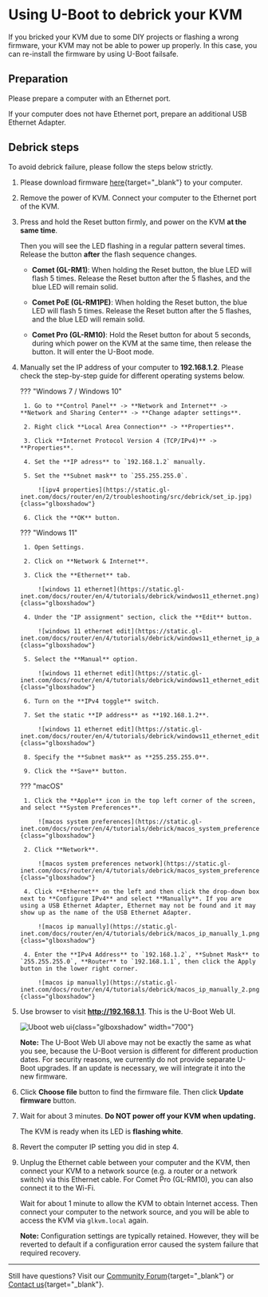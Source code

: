 # Using U-Boot to debrick your KVM

If you bricked your KVM due to some DIY projects or flashing a wrong firmware, your KVM may not be able to power up properly. In this case, you can re-install the firmware by using U-Boot failsafe.

## Preparation

Please prepare a computer with an Ethernet port. 

If your computer does not have Ethernet port, prepare an additional USB Ethernet Adapter. 

## Debrick steps

To avoid debrick failure, please follow the steps below strictly.

1. Please download firmware [here](https://dl.gl-inet.com/kvm){target="_blank"} to your computer.

2. Remove the power of KVM. Connect your computer to the Ethernet port of the KVM.

3. Press and hold the Reset button firmly, and power on the KVM **at the same time**.

    Then you will see the LED flashing in a regular pattern several times. Release the button **after** the flash sequence changes.

    - **Comet (GL-RM1)**: When holding the Reset button, the blue LED will flash 5 times. Release the Reset button after the 5 flashes, and the blue LED will remain solid.

    - **Comet PoE (GL-RM1PE)**: When holding the Reset button, the blue LED will flash 5 times. Release the Reset button after the 5 flashes, and the blue LED will remain solid.

    - **Comet Pro (GL-RM10)**: Hold the Reset button for about 5 seconds, during which power on the KVM at the same time, then release the button. It will enter the U-Boot mode.

4. Manually set the IP address of your computer to **192.168.1.2**. Please check the step-by-step guide for different operating systems below.

    ??? "Windows 7 / Windows 10"

        1. Go to **Control Panel** -> **Network and Internet** -> **Network and Sharing Center** -> **Change adapter settings**.

        2. Right click **Local Area Connection** -> **Properties**.

        3. Click **Internet Protocol Version 4 (TCP/IPv4)** -> **Properties**.

        4. Set the **IP adress** to `192.168.1.2` manually.

        5. Set the **Subnet mask** to `255.255.255.0`.

            ![ipv4 properties](https://static.gl-inet.com/docs/router/en/2/troubleshooting/src/debrick/set_ip.jpg){class="glboxshadow"}

        6. Click the **OK** button.

    ??? "Windows 11"

        1. Open Settings.

        2. Click on **Network & Internet**.

        3. Click the **Ethernet** tab.

            ![windows 11 ethernet](https://static.gl-inet.com/docs/router/en/4/tutorials/debrick/windwos11_ethernet.png){class="glboxshadow"}

        4. Under the "IP assignment" section, click the **Edit** button.

            ![windows 11 ethernet edit](https://static.gl-inet.com/docs/router/en/4/tutorials/debrick/windows11_ethernet_ip_assignment_edit.png){class="glboxshadow"}

        5. Select the **Manual** option.

            ![windows 11 ethernet edit](https://static.gl-inet.com/docs/router/en/4/tutorials/debrick/windows11_ethernet_edit_ip_settings.png){class="glboxshadow"}

        6. Turn on the **IPv4 toggle** switch.

        7. Set the static **IP address** as **192.168.1.2**.

            ![windows 11 ethernet edit](https://static.gl-inet.com/docs/router/en/4/tutorials/debrick/windows11_ethernet_edit_ip_settings_2.png){class="glboxshadow"}

        8. Specify the **Subnet mask** as **255.255.255.0**.

        9. Click the **Save** button.

    ??? "macOS"
    
        1. Click the **Apple** icon in the top left corner of the screen, and select **System Preferences**.

            ![macos system preferences](https://static.gl-inet.com/docs/router/en/4/tutorials/debrick/macos_system_preferences.png){class="glboxshadow"}

        2. Click **Network**.

            ![macos system preferences network](https://static.gl-inet.com/docs/router/en/4/tutorials/debrick/macos_system_preferences_network.png){class="glboxshadow"}

        4. Click **Ethernet** on the left and then click the drop-down box next to **Configure IPv4** and select **Manually**. If you are using a USB Ethernet Adapter, Ethernet may not be found and it may show up as the name of the USB Ethernet Adapter.

            ![macos ip manually](https://static.gl-inet.com/docs/router/en/4/tutorials/debrick/macos_ip_manually_1.png){class="glboxshadow"}

        4. Enter the **IPv4 Address** to `192.168.1.2`, **Subnet Mask** to `255.255.255.0`, **Router** to `192.168.1.1`, then click the Apply button in the lower right corner.

            ![macos ip manually](https://static.gl-inet.com/docs/router/en/4/tutorials/debrick/macos_ip_manually_2.png){class="glboxshadow"}

5. Use browser to visit **http://192.168.1.1**. This is the U-Boot Web UI.

    ![Uboot web ui](https://static.gl-inet.com/docs/router/en/4/tutorials/debrick/uboot_ui.png){class="glboxshadow" width="700"}

    **Note:** The U-Boot Web UI above may not be exactly the same as what you see, because the U-Boot version is different for different production dates. For security reasons, we currently do not provide separate U-Boot upgrades. If an update is necessary, we will integrate it into the new firmware.

6. Click **Choose file** button to find the firmware file. Then click **Update firmware** button.

7. Wait for about 3 minutes. **Do NOT power off your KVM when updating.** 

    The KVM is ready when its LED is **flashing white**.

8. Revert the computer IP setting you did in step 4.

9. Unplug the Ethernet cable between your computer and the KVM, then connect your KVM to a network source (e.g. a router or a network switch) via this Ethernet cable. For Comet Pro (GL-RM10), you can also connect it to the Wi-Fi.

    Wait for about 1 minute to allow the KVM to obtain Internet access. Then connect your computer to the network source, and you will be able to access the KVM via `glkvm.local` again.

    **Note:** Configuration settings are typically retained. However, they will be reverted to default if a configuration error caused the system failure that required recovery.

---

Still have questions? Visit our [Community Forum](https://forum.gl-inet.com){target="_blank"} or [Contact us](https://www.gl-inet.com/contacts/){target="_blank"}.
